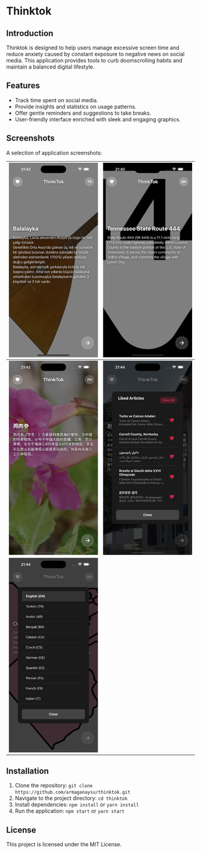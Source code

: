 # Thinktok

## Introduction

Thinktok is designed to help users manage excessive screen time and reduce anxiety caused by constant exposure to negative news on social media. This application provides tools to curb doomscrolling habits and maintain a balanced digital lifestyle.

## Features

- Track time spent on social media.
- Provide insights and statistics on usage patterns.
- Offer gentle reminders and suggestions to take breaks.
- User-friendly interface enriched with sleek and engaging graphics.

## Screenshots

A selection of application screenshots:

| ![Main Screen ](./screenshots/MainScreen1.png) | ![Main Screen ](./screenshots/MainScreen2.png) |
| ---------------------------------------------- | ---------------------------------------------- |
| ![Main Screen ](./screenshots/MainScreen3.png) | ![Likes List](./screenshots/LikesList.png) |
| ![Language Options](./screenshots/LanguageOptions.png) |  |

## Installation

1. Clone the repository: `git clone https://github.com/armaganaysu/thinktok.git`
2. Navigate to the project directory: `cd thinktok`
3. Install dependencies: `npm install` or `yarn install`
4. Run the application: `npm start` or `yarn start`

## License

This project is licensed under the MIT License. 